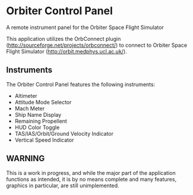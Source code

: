 # Orbiter Control Panel
A remote instrument panel for the Orbiter Space Flight Simulator

This application utilizes the OrbConnect plugin (http://sourceforge.net/projects/orbconnect/) to connect to Orbiter Space Flight Simulator (http://orbit.medphys.ucl.ac.uk/).

## Instruments

The Orbiter Control Panel features the following instruments:
* Altimeter
* Attitude Mode Selector
* Mach Meter
* Ship Name Display
* Remaining Propellent
* HUD Color Toggle
* TAS/IAS/Orbit/Ground Velocity Indicator
* Vertical Speed Indicator

## WARNING

This is a work in progress, and while the major part of the application functions as intended, it is by no means complete and many features, graphics in particular, are still unimplemented.
